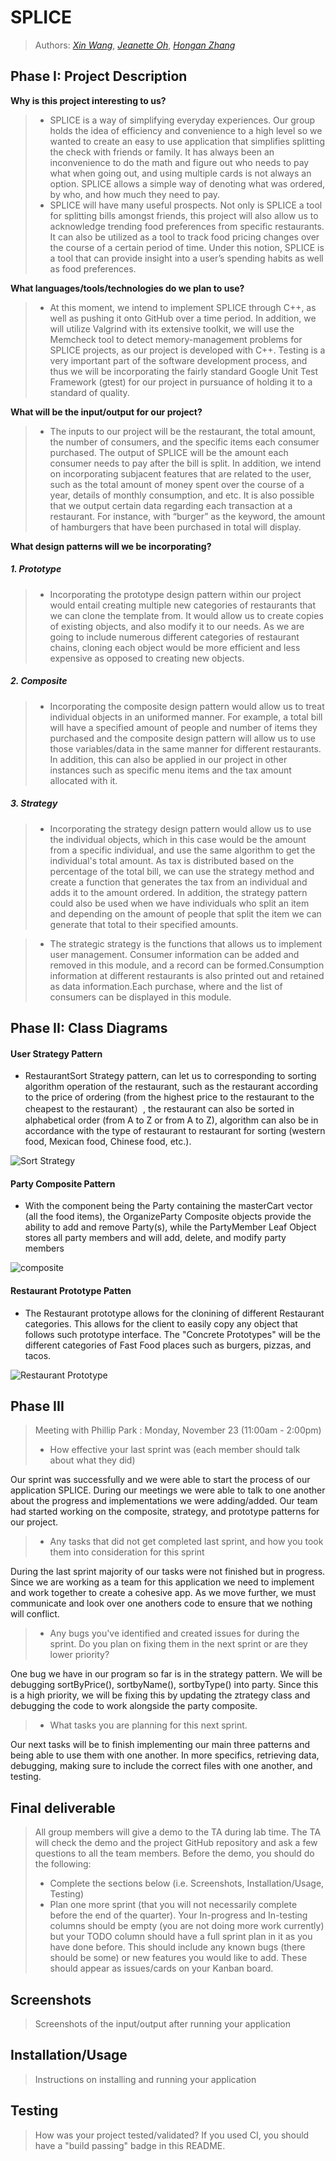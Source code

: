 # SPLICE
> Authors: [*Xin Wang*](https://github.com/xinwng), [*Jeanette Oh*](https://github.com/jeanetteoh), [*Hongan Zhang*](https://github.com/hongan-z)

## Phase I: Project Description

**Why is this project interesting to us?**
> * SPLICE is a way of simplifying everyday experiences. Our group holds the idea of efficiency and convenience to a high level so we wanted to create an easy to use application that simplifies splitting the check with friends or family. It has always been an inconvenience to do the math and figure out who needs to pay what when going out, and using multiple cards is not always an option. SPLICE allows a simple way of denoting what was ordered, by who, and how much they need to pay. 
> * SPLICE will have many useful prospects. Not only is SPLICE a tool for splitting bills amongst friends, this project will also allow us to acknowledge trending food preferences from specific restaurants. It can also be utilized as a tool to track food pricing changes over the course of a certain period of time. Under this notion, SPLICE is a tool that can provide insight into a user’s spending habits as well as food preferences.

**What languages/tools/technologies do we plan to use?**
> * At this moment, we intend to implement SPLICE through C++, as well as pushing it onto GitHub over a time period. In addition, we will utilize Valgrind with its extensive toolkit, we will use the Memcheck tool to detect memory-management problems for SPLICE projects, as our project is developed with C++. Testing is a very important part of the software development process, and thus we will be incorporating the fairly standard Google Unit Test Framework (gtest) for our project in pursuance of holding it to a standard of quality.

**What will be the input/output for our project?**
> * The inputs to our project will be the restaurant, the total amount, the number of consumers, and the specific items each consumer purchased. The output of SPLICE will be the amount each consumer needs to pay after the bill is split. In addition, we intend on incorporating subjacent features that are related to the user, such as the total amount of money spent over the course of a year, details of monthly consumption, and etc. It is also possible that we output certain data regarding each transaction at a restaurant. For instance, with “burger” as the keyword, the amount of hamburgers that have been purchased in total will display.

**What design patterns will we be incorporating?**
##### 1. Prototype
> * Incorporating the prototype design pattern within our project would entail creating multiple new categories of restaurants that we can clone the template from. It would allow us to create copies of existing objects, and also modify it to our needs. As we are going to include numerous different categories of restaurant chains, cloning each object would be more efficient and less expensive as opposed to creating new objects. 

##### 2. Composite
> * Incorporating the composite design pattern would allow us to treat individual objects in an uniformed manner. For example, a total bill will have a specified amount of people and number of items they purchased and the composite design pattern will allow us to use those variables/data in the same manner for different restaurants. In addition, this can also be applied in our project in other instances such as specific menu items and the tax amount allocated with it.

##### 3. Strategy
> * Incorporating the strategy design pattern would allow us to use the individual objects, which in this case would be the amount from a specific individual, and use the same algorithm to get the individual's total amount. As tax is distributed based on the percentage of the total bill, we can use the strategy method and create a function that generates the tax from an individual and adds it to the amount ordered. In addition, the strategy pattern could also be used when we have individuals who split an item and depending on the amount of people that split the item we can generate that total to their specified amounts. 

> * The strategic strategy is the functions that allows us to implement user management. Consumer information can be added and removed in this module, and a record can be formed.Consumption information at different restaurants is also printed out and retained as data information.Each purchase, where and the list of consumers can be displayed in this module.

## Phase II: Class Diagrams
#### User Strategy Pattern
- RestaurantSort Strategy pattern, can let us to corresponding to sorting algorithm operation of the restaurant, such as the restaurant according to the price of ordering (from the highest price to the restaurant to the cheapest to the restaurant）, the restaurant can also be sorted in alphabetical order (from A to Z or from A to Z), algorithm can also be in accordance with the type of restaurant to restaurant for sorting (western food, Mexican food, Chinese food, etc.).
	
![Sort Strategy](https://user-images.githubusercontent.com/58233764/99926181-a44c3700-2cf5-11eb-889b-36309dfe1711.png)
	
#### Party Composite Pattern
- With the component being the Party containing the masterCart vector (all the food items), the OrganizeParty Composite objects provide the ability to add and remove Party(s), while the PartyMember Leaf Object stores all party members and will add, delete, and modify party members
	
![composite](https://user-images.githubusercontent.com/32968430/99349756-9ad45200-2851-11eb-9307-71cc82ca09e9.png)

#### Restaurant Prototype Patten
- The Restaurant prototype allows for the clonining of different Restaurant categories. This allows for the client to easily copy any object that follows such prototype interface. The "Concrete Prototypes" will be the different categories of Fast Food places such as burgers, pizzas, and tacos. 
	
![Restaurant Prototype](https://user-images.githubusercontent.com/58233764/99926233-db224d00-2cf5-11eb-9a10-b08ccc626c2c.png)
	
## Phase III
 > Meeting with Phillip Park : Monday, November 23 (11:00am - 2:00pm)
 >   - How effective your last sprint was (each member should talk about what they did)
 
 Our sprint was successfully and we were able to start the process of our application SPLICE. During our meetings we were able to talk to one another about 	the progress and implementations we were adding/added. Our team had started working on the composite, strategy, and prototype patterns for our project.
	
 >   - Any tasks that did not get completed last sprint, and how you took them into consideration for this sprint
 
 During the last sprint majority of our tasks were not finished but in progress. Since we are working as a team for this application we need to implement and work together to create a cohesive app. As we move further, we must communicate and look over one anothers code to ensure that we nothing will conflict.
 	
 >   - Any bugs you've identified and created issues for during the sprint. Do you plan on fixing them in the next sprint or are they lower priority?
 
 One bug we have in our program so far is in the strategy pattern. We will be debugging sortByPrice(), sortbyName(), sortbyType() into party. Since this is a high priority, we will be fixing this by updating the ztrategy class and debugging the code to work alongside the party composite.
 
 >   - What tasks you are planning for this next sprint.
 
Our next tasks will be to finish implementing our main three patterns and being able to use them 	with one another. In more specifics, retrieving data, debugging, making sure to include the correct 	files with one another, and testing.
 	

## Final deliverable
 > All group members will give a demo to the TA during lab time. The TA will check the demo and the project GitHub repository and ask a few questions to all the team members. 
 > Before the demo, you should do the following:
 > * Complete the sections below (i.e. Screenshots, Installation/Usage, Testing)
 > * Plan one more sprint (that you will not necessarily complete before the end of the quarter). Your In-progress and In-testing columns should be empty (you are not doing more work currently) but your TODO column should have a full sprint plan in it as you have done before. This should include any known bugs (there should be some) or new features you would like to add. These should appear as issues/cards on your Kanban board. 
 ## Screenshots
 > Screenshots of the input/output after running your application
 ## Installation/Usage
 > Instructions on installing and running your application
 ## Testing
 > How was your project tested/validated? If you used CI, you should have a "build passing" badge in this README.
